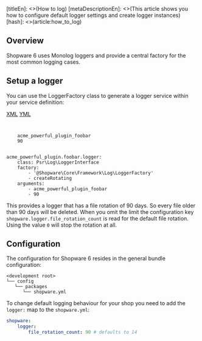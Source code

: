 [titleEn]: <>(How to log)
[metaDescriptionEn]: <>(This article shows you how to configure default logger settings and create logger instances)
[hash]: <>(article:how_to_log)

## Overview

Shopware 6 uses Monolog loggers and provide a central factory for the most common logging cases.

## Setup a logger

You can use the LoggerFactory class to generate a logger service within your service definition:

<div class="tabs">
    <nav>
        <a href="#">XML</a>
        <a href="#">YML</a>
    </nav>
    <div class="tabs-container">
        <section>
            <pre><code><service id="acme_powerful_plugin.foobar.logger" class="Psr\Log\LoggerInterface">
    <factory service="Shopware\Core\Framework\Log\LoggerFactory" method="createRotating"/>
    <argument type="string">acme_powerful_plugin_foobar</argument>
    <argument>90</argument>
</service>
</code></pre>
        </section>
        <section>
            <pre><code>acme_powerful_plugin.foobar.logger:
    class: Psr\Log\LoggerInterface
    factory:
        - '@Shopware\Core\Framework\Log\LoggerFactory'
        - createRotating
    arguments:
        - acme_powerful_plugin_foobar
        - 90
</code></pre>
        </section>
    </div>
</div>

This provides a logger that has a file rotation of 90 days.
So every file older than 90 days will be deleted.
When you omit the limit the configuration key `shopware.logger.file_rotation_count` is read for the default file rotation.
Using the value `0` will stop the rotation at all.

## Configuration

The configuration for Shopware 6 resides in the general bundle configuration:

```
<development root>
└── config
   └── packages
      └── shopware.yml
```

To change default logging behaviour for your shop you need to add the `logger:` map to 
the `shopware.yml`:

```yaml
shopware:
    logger:
        file_rotation_count: 90 # defaults to 14
```
